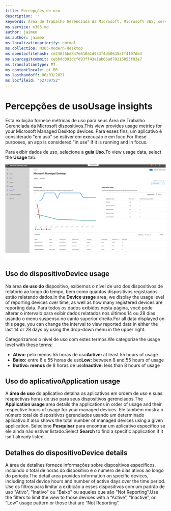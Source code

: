 ```yaml
---
title: Percepções de uso
description: ''
keywords: Área de Trabalho Gerenciada da Microsoft, Microsoft 365, serviço, documentação
ms.service: m365-md
author: jaimeo
ms.author: jaimeo
ms.localizationpriority: normal
ms.collection: M365-modern-desktop
ms.openlocfilehash: ce23825bd847e610a1d933f4d50635aff4107db3
ms.sourcegitcommit: cebbdd393dcfd93ff43a1ab66ad70115853f83e7
ms.translationtype: MT
ms.contentlocale: pt-BR
ms.lasthandoff: 06/03/2021
ms.locfileid: "52739752"
---
```

# <a name="usage-insights"></a><span data-ttu-id="fb5c0-103">Percepções de uso</span><span class="sxs-lookup"><span data-stu-id="fb5c0-103">Usage insights</span></span>
<span data-ttu-id="fb5c0-104">Esta exibição fornece métricas de uso para seus Área de Trabalho Gerenciada da Microsoft dispositivos.</span><span class="sxs-lookup"><span data-stu-id="fb5c0-104">This view provides usage metrics for your Microsoft Managed Desktop devices.</span></span> <span data-ttu-id="fb5c0-105">Para esses fins, um aplicativo é considerado "em uso" se estiver em execução e em foco.</span><span class="sxs-lookup"><span data-stu-id="fb5c0-105">For these purposes, an app is considered "in use" if it is running and in focus.</span></span>

<span data-ttu-id="fb5c0-106">Para exibir dados de uso, selecione a **guia Uso.**</span><span class="sxs-lookup"><span data-stu-id="fb5c0-106">To view usage data, select the **Usage** tab.</span></span>

![Painel de uso.](../../media/insights_usage.png)

## <a name="device-usage"></a><span data-ttu-id="fb5c0-111">Uso do dispositivo</span><span class="sxs-lookup"><span data-stu-id="fb5c0-111">Device usage</span></span>

<span data-ttu-id="fb5c0-112">Na área **de uso do** dispositivo, exibemos o nível de uso dos dispositivos de relatório ao longo do tempo, bem como quantos dispositivos registrados estão relatando dados.</span><span class="sxs-lookup"><span data-stu-id="fb5c0-112">In the **Device usage** area, we display the usage level of reporting devices over time, as well as how many registered devices are reporting data.</span></span> <span data-ttu-id="fb5c0-113">Para todos os dados exibidos nesta página, você pode alterar o intervalo para exibir dados relatados nos últimos 14 ou 28 dias usando o menu suspenso no canto superior direito.</span><span class="sxs-lookup"><span data-stu-id="fb5c0-113">For all data displayed on this page, you can change the interval to view reported data in either the last 14 or 28 days by using the drop-down menu in the upper right.</span></span>

<span data-ttu-id="fb5c0-114">Categorizamos o nível de uso com estes termos:</span><span class="sxs-lookup"><span data-stu-id="fb5c0-114">We categorize the usage level with these terms:</span></span>

- <span data-ttu-id="fb5c0-115">**Ativo:** pelo menos 55 horas de uso</span><span class="sxs-lookup"><span data-stu-id="fb5c0-115">**Active:** at least 55 hours of usage</span></span>
- <span data-ttu-id="fb5c0-116">**Baixo:** entre 8 e 55 horas de uso</span><span class="sxs-lookup"><span data-stu-id="fb5c0-116">**Low:** between 8 and 55 hours of usage</span></span>
- <span data-ttu-id="fb5c0-117">**Inativo: menos** de 8 horas de uso</span><span class="sxs-lookup"><span data-stu-id="fb5c0-117">**Inactive:** less than 8 hours of usage</span></span>




## <a name="application-usage"></a><span data-ttu-id="fb5c0-118">Uso do aplicativo</span><span class="sxs-lookup"><span data-stu-id="fb5c0-118">Application usage</span></span>

<span data-ttu-id="fb5c0-119">A **área de uso** do aplicativo detalha os aplicativos em ordem de uso e suas respectivas horas de uso para seus dispositivos gerenciados.</span><span class="sxs-lookup"><span data-stu-id="fb5c0-119">The **Application usage** area details the applications in order of usage and their respective hours of usage for your managed devices.</span></span> <span data-ttu-id="fb5c0-120">Ele também mostra o número total de dispositivos gerenciados usando um determinado aplicativo.</span><span class="sxs-lookup"><span data-stu-id="fb5c0-120">It also shows the total number of managed devices using a given application.</span></span> <span data-ttu-id="fb5c0-121">Selecione **Pesquisar** para encontrar um aplicativo específico se ele ainda não estiver listado.</span><span class="sxs-lookup"><span data-stu-id="fb5c0-121">Select **Search** to find a specific application if it isn't already listed.</span></span>


## <a name="device-details"></a><span data-ttu-id="fb5c0-122">Detalhes do dispositivo</span><span class="sxs-lookup"><span data-stu-id="fb5c0-122">Device details</span></span>
<span data-ttu-id="fb5c0-123">A área de detalhes fornece informações sobre dispositivos específicos, incluindo o total de horas do dispositivo e o número de dias ativos ao longo do período.</span><span class="sxs-lookup"><span data-stu-id="fb5c0-123">The detail area provides information on specific devices, including total device hours and number of active days over the time period.</span></span> <span data-ttu-id="fb5c0-124">Use os filtros para limitar a exibição a esses dispositivos com um padrão de uso "Ativo", "Inativo" ou "Baixo" ou aqueles que são "Not Reporting".</span><span class="sxs-lookup"><span data-stu-id="fb5c0-124">Use the filters to limit the view to those devices with a “Active”, “Inactive”, or “Low” usage pattern or those that are “Not Reporting”.</span></span> 
